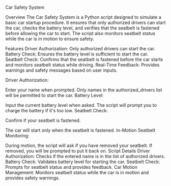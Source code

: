 

Car Safety System

Overview
The Car Safety System is a Python script designed to simulate a basic car startup procedure. It ensures that only authorized drivers can start the car, checks the battery level, and verifies that the seatbelt is fastened before allowing the car to start. The script also monitors seatbelt status while the car is in motion to ensure safety.

Features
Driver Authorization: Only authorized drivers can start the car.
Battery Check: Ensures the battery level is sufficient to start the car.
Seatbelt Check: Confirms that the seatbelt is fastened before the car starts and monitors seatbelt status while driving.
Real-Time Feedback: Provides warnings and safety messages based on user inputs.



Driver Authorization:

Enter your name when prompted.
Only names in the authorized_drivers list will be permitted to start the car.
Battery Level:

Input the current battery level when asked.
The script will prompt you to charge the battery if it's too low.
Seatbelt Check:

Confirm if your seatbelt is fastened.

The car will start only when the seatbelt is fastened.
In-Motion Seatbelt Monitoring:

During motion, the script will ask if you have removed your seatbelt.
If removed, you will be prompted to put it back on.
Script Details
Driver Authorization: Checks if the entered name is in the list of authorized drivers.
Battery Check: Validates battery level for starting the car.
Seatbelt Check: Prompts for seatbelt status and provides feedback.
Car Motion Management: Monitors seatbelt status while the car is in motion and provides safety warnings.
